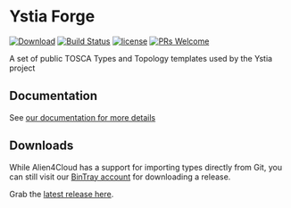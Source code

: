 # Ystia Forge

[![Download](https://api.bintray.com/packages/ystia/forge/distributions/images/download.svg?version=2.1.0)](https://bintray.com/ystia/forge/distributions/2.1.0/link) [![Build Status](https://travis-ci.org/ystia/forge.svg?branch=develop)](https://travis-ci.org/ystia/forge) [![license](https://img.shields.io/github/license/ystia/forge.svg)](https://github.com/ystia/forge/blob/develop/LICENSE) [![PRs Welcome](https://img.shields.io/badge/PRs-welcome-brightgreen.svg?style=flat-square)](http://makeapullrequest.com)

A set of public TOSCA Types and Topology templates used by the Ystia project

## Documentation

See [our documentation for more details](https://github.com/ystia/forge/blob/develop/org/ystia/README.rst)

## Downloads

While Alien4Cloud has a support for importing types directly from Git, you can still visit our [BinTray account](https://bintray.com/ystia/forge/distributions) for downloading a release.

Grab the [latest release here](https://bintray.com/ystia/forge/distributions/_latestVersion).
